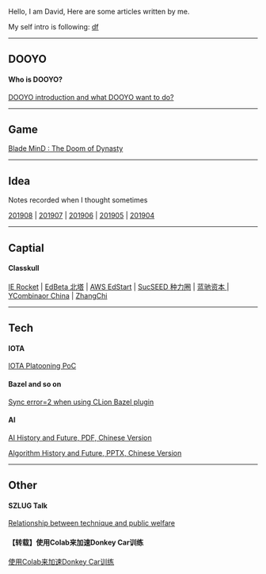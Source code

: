 
Hello, I am David, Here are some articles written by me.

My self intro is following: [df]( /dooyo/df )



---
## DOOYO

#### Who is DOOYO?

[DOOYO introduction and what DOOYO want to do?]( /dooyo/dooyo_intro_4_csme )


---
## Game

[Blade MinD : The Doom of Dynasty]( /cike/readme_en )


---
## Idea

Notes recorded when I thought sometimes

[201908]( /idea/201908 ) | [201907]( /idea/201907 )  | [201906]( /idea/201906 ) | [201905]( /idea/201905 ) | [201904]( /idea/201904 ) 


---
## Captial

#### Classkull
[IE Rocket]( /classkull/ierockets )
|
[EdBeta 北塔]( /classkull/edbeta )
|
[AWS EdStart]( /classkull/awsedstart )
|
[SucSEED 种力圈]( /classkull/sucseed )
|
[蓝驰资本 ]( /classkull/brv )
|
[YCombinaor China]( /classkull/ycombinator )
|
[ZhangChi]( /classkull/zhangchi )


---
## Tech

#### IOTA

[IOTA Platooning PoC]( /other/iota_based_platooning )
 

#### Bazel and so on

[Sync error=2 when using CLion Bazel plugin]( /tech/clion_bazel_plugin )
 
 
#### AI

[AI History and Future, PDF, Chinese Version]( /tech/AI_History_and_Future.df.20190517.1307.pdf )

[Algorithm History and Future, PPTX, Chinese Version]( /tech/Algorithm_History_and_Future.df.df.20190710.1834.pptx )
 

---
## Other

#### SZLUG Talk 

[Relationship between technique and public welfare](/other/szlug_talk_with_xiaoban_20190224)

#### 【转载】使用Colab来加速Donkey Car训练 
[使用Colab来加速Donkey Car训练]( http://kevingor.com/2019/08/use_colab_gpu_to_train_donkeycar/ )



